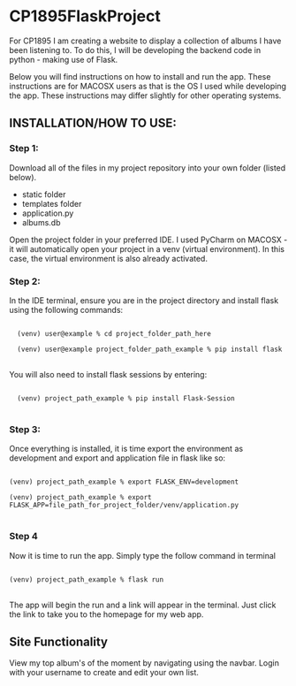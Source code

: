 # CP1895FlaskProject
For CP1895 I am creating a website to display a collection of albums I have been listening to. To do this, I will be developing the backend code in python - making use of Flask.

Below you will find instructions on how to install and run the app. These instructions are for MACOSX users as that is the OS I used while developing the app. 
These instructions may differ slightly for other operating systems.


<h2>INSTALLATION/HOW TO USE:</h2>
<h3>Step 1:</h3> 
Download all of the files in my project repository into your own folder (listed below).

<ul>
  <li>static folder</li>
  <li>templates folder</li>
  <li>application.py</li>
  <li>albums.db</li>
 </ul>

Open the project folder in your preferred IDE. I used PyCharm on MACOSX - it will automatically open your project in a venv (virtual environment). 
In this case, the virtual environment is also already activated. 

<h3>Step 2:</h3> 
In the IDE terminal, ensure you are in the project directory and install flask using the following commands:

<pre>
<code>
  (venv) user@example % cd project_folder_path_here
  
  (venv) user@example project_folder_path_example % pip install flask
</code>
</pre>

You will also need to install flask sessions by entering:

<pre>
<code>
  (venv) project_path_example % pip install Flask-Session
</code>
</pre>

<h3>Step 3:</h3> 
Once everything is installed, it is time export the environment as development and export and application file in flask like so:

<pre>
<code>
(venv) project_path_example % export FLASK_ENV=development

(venv) project_path_example % export FLASK_APP=file_path_for_project_folder/venv/application.py
</code>
</pre>

<h3>Step 4</h3> 
Now it is time to run the app. Simply type the follow command in terminal

<pre>
<code>
(venv) project_path_example % flask run
</code>
</pre>

The app will begin the run and a link will appear in the terminal. Just click the link to take you to the homepage for my web app.

<h2>Site Functionality</h2>
View my top album's of the moment by navigating using the navbar. Login with your username to create and edit your own list.
